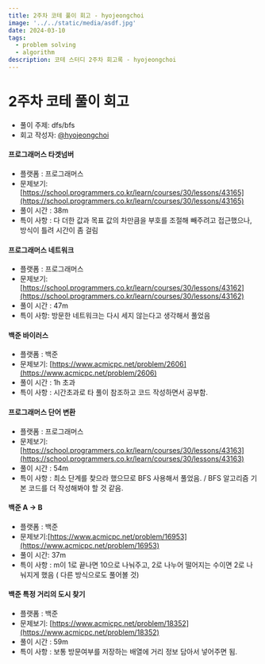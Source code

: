 ```yaml
---
title: 2주차 코테 풀이 회고 - hyojeongchoi
image: '../../static/media/asdf.jpg'
date: 2024-03-10
tags:
  - problem solving
  - algorithm
description: 코테 스터디 2주차 회고록 - hyojeongchoi
---
```



# 2주차 코테 풀이 회고
- 풀이 주제: dfs/bfs
- 회고 작성자: [@hyojeongchoi](https://github.com/hyojeongchoi)



#### **프로그래머스 타겟넘버**

-   플랫폼 : 프로그래머스
-   문제보기: [https://school.programmers.co.kr/learn/courses/30/lessons/43165](https://school.programmers.co.kr/learn/courses/30/lessons/43165)
-   풀이 시간 : 38m
-   특이 사항 : 다 더한 값과 목표 값의 차만큼을 부호를 조절해 빼주려고 접근했으나, 방식이 틀려 시간이 좀 걸림



#### **프로그래머스 네트워크**

-   플랫폼 : 프로그래머스
-   문제보기: [https://school.programmers.co.kr/learn/courses/30/lessons/43162](https://school.programmers.co.kr/learn/courses/30/lessons/43162)
-   풀이 시간 : 47m
-   특이 사항: 방문한 네트워크는 다시 세지 않는다고 생각해서 풀었음


#### **백준 바이러스**

-   플랫폼 : 백준
-   문제보기: [https://www.acmicpc.net/problem/2606](https://www.acmicpc.net/problem/2606)
-   풀이 시간 : 1h 초과
-   특이 사항 : 시간초과로 타 풀이 참조하고 코드 작성하면서 공부함.



#### **프로그래머스 단어 변환**

-   플랫폼 : 프로그래머스
-   문제보기: [https://school.programmers.co.kr/learn/courses/30/lessons/43163](https://school.programmers.co.kr/learn/courses/30/lessons/43163)
-   풀이 시간 : 54m
-   특이 사항 : 최소 단계를 찾으라 했으므로 BFS 사용해서 풀었음. / BFS 알고리즘 기본 코드를 더 작성해봐야 할 것 같음.



#### **백준 A → B**

-   플랫폼 : 백준
-   문제보기:[https://www.acmicpc.net/problem/16953](https://www.acmicpc.net/problem/16953)
-   풀이 시간: 37m
-   특이 사항 : m이 1로 끝나면 10으로 나눠주고, 2로 나누어 떨어지는 수이면 2로 나눠지게 했음 ( 다른 방식으로도 풀어볼 것)



#### **백준 특정 거리의 도시 찾기**

-   플랫폼 : 백준
-   문제보기: [https://www.acmicpc.net/problem/18352](https://www.acmicpc.net/problem/18352)
-   풀이 시간 : 59m
-   특이 사항 : 보통 방문여부를 저장하는 배열에 거리 정보 담아서 넣어주면 됨.